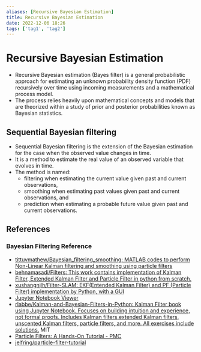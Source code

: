 ```yaml
---
aliases: [Recursive Bayesian Estimation]
title: Recursive Bayesian Estimation
date: 2022-12-06 18:26
tags: ['tag1', 'tag2']
---
```


# Recursive Bayesian Estimation

- Recursive Bayesian estimation (Bayes filter) is a general probabilistic approach for estimating an unknown probability density function (PDF) recursively over time using incoming measurements and a mathematical process model.
- The process relies heavily upon mathematical concepts and models that are theorized within a study of prior and posterior probabilities known as Bayesian statistics.

## Sequential Bayesian filtering

- Sequential Bayesian filtering is the extension of the Bayesian estimation for the case when the observed value changes in time.
- It is a method to estimate the real value of an observed variable that evolves in time.  
- The method is named:  
  - filtering when estimating the current value given past and current observations,
  - smoothing when estimating past values given past and current observations, and
  - prediction when estimating a probable future value given past and current observations.

## References

### Bayesian Filtering Reference

- [tittuvmathew/Bayesian\_filtering\_smoothing: MATLAB codes to perform Non-Linear Kalman filtering and smoothing using particle filters](https://github.com/tittuvmathew/Bayesian_filtering_smoothing)
- [behnamasadi/Filters: This work contains implementation of Kalman Filter, Extended Kalman Filter and Particle Filter in python from scratch.](https://github.com/behnamasadi/Filters)
- [xushangnjlh/Filter-SLAM: EKF(Entended Kalman Filter) and PF (Particle Filter) implementation by Python, with a GUI](https://github.com/xushangnjlh/Filter-SLAM)
- [Jupyter Notebook Viewer](https://nbviewer.org/github/CamDavidsonPilon/Probabilistic-Programming-and-Bayesian-Methods-for-Hackers/blob/master/Chapter1_Introduction/Ch1_Introduction_PyMC3.ipynb)
- [rlabbe/Kalman-and-Bayesian-Filters-in-Python: Kalman Filter book using Jupyter Notebook. Focuses on building intuition and experience, not formal proofs. Includes Kalman filters,extended Kalman filters, unscented Kalman filters, particle filters, and more. All exercises include solutions.](https://github.com/rlabbe/Kalman-and-Bayesian-Filters-in-Python) MIT
- [Particle Filters: A Hands-On Tutorial - PMC](https://www.ncbi.nlm.nih.gov/pmc/articles/PMC7826670/)
- [jelfring/particle-filter-tutorial](https://github.com/jelfring/particle-filter-tutorial)
